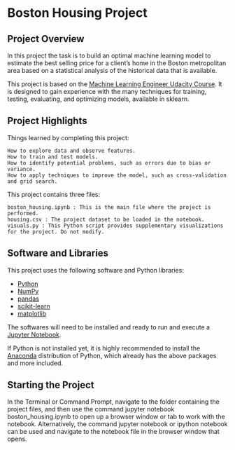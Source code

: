 # Boston Housing Project

## Project Overview
In this project the task is to build an optimal machine learning model to estimate the best selling price for a client’s home in the Boston metropolitan area based on a statistical analysis of the historical data that is available.

This project is based on the [Machine Learning Engineer Udacity Course](https://eu.udacity.com/course/machine-learning-engineer-nanodegree--nd009). It is designed to gain experience with the many techniques for training, testing, evaluating, and optimizing models, available in sklearn. 

## Project Highlights
Things learned by completing this project:

    How to explore data and observe features.
    How to train and test models.
    How to identify potential problems, such as errors due to bias or variance.
    How to apply techniques to improve the model, such as cross-validation and grid search.

This project contains three files:

    boston_housing.ipynb : This is the main file where the project is performed.
    housing.csv : The project dataset to be loaded in the notebook. 
    visuals.py : This Python script provides supplementary visualizations for the project. Do not modify.

## Software and Libraries
This project uses the following software and Python libraries:

- [Python](https://www.python.org/download/releases/3.0/)
- [NumPy](http://www.numpy.org/)
- [pandas](http://pandas.pydata.org/)
- [scikit-learn](http://scikit-learn.org/stable/)
- [matplotlib](http://matplotlib.org/)

The softwares will need to be installed and ready to run and execute a [Jupyter Notebook](http://ipython.org/notebook.html).

If Python is not installed yet, it is highly recommended to install the [Anaconda](http://continuum.io/downloads) distribution of Python, which already has the above packages and more included. 

## Starting the Project
In the Terminal or Command Prompt, navigate to the folder containing the project files, and then use the command jupyter notebook boston_housing.ipynb to open up a browser window or tab to work with the notebook. Alternatively, the command jupyter notebook or ipython notebook can be used and navigate to the notebook file in the browser window that opens.
